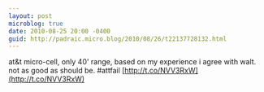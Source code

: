 ```yaml
---
layout: post
microblog: true
date: 2010-08-25 20:00 -0400
guid: http://padraic.micro.blog/2010/08/26/t22137728132.html
---
```

at&amp;t micro-cell, only 40' range, based on my experience i agree with walt. not as good as should be. #attfail [http://t.co/NVV3RxW](http://t.co/NVV3RxW)
